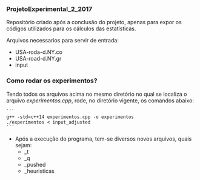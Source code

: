 ### ProjetoExperimental_2_2017
Repositório criado após a conclusão do projeto,  apenas para expor os códigos utilizados para
os cálculos das estatísticas.

Arquivos necessarios para servir de entrada:
+ USA-roda-d.NY.co
+ USA-road-d.NY.gr
+ input

### Como rodar os experimentos?
Tendo todos os arquivos acima no mesmo diretório
no qual se localiza o arquivo *experimentos.cpp*, 
rode, no diretório vigente, os comandos abaixo:

    ```
    g++ -std=c++14 experimentos.cpp -o experimentos
    ./experimentos < input_adjusted
    ```

+ Após a execução do programa, tem-se diversos novos
arquivos, quais sejam:
    + <?>_t
    + <?>_q
    + <?>_pushed
    + <?>_heuristicas
    
